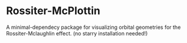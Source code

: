 # Rossiter-McPlottin
A minimal-dependecy package for visualizing orbital geometries for the Rossiter-Mclaughlin effect.
(no starry installation needed!)
